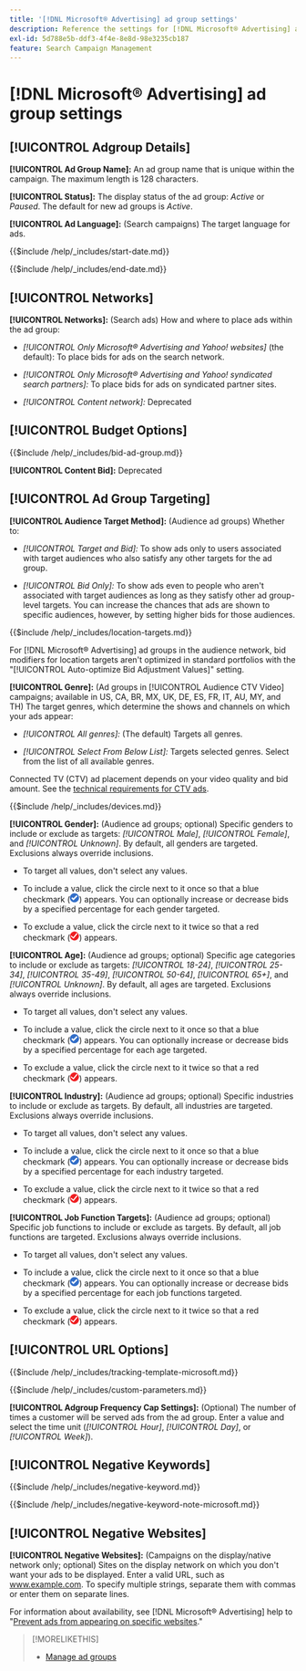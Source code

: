 ```yaml
---
title: '[!DNL Microsoft® Advertising] ad group settings'
description: Reference the settings for [!DNL Microsoft® Advertising] ad groups.
exl-id: 5d788e5b-ddf3-4f4e-8e8d-98e3235cb187
feature: Search Campaign Management
---
```

# [!DNL Microsoft® Advertising] ad group settings

## [!UICONTROL Adgroup Details]

**[!UICONTROL Ad Group Name]:** An ad group name that is unique within the campaign. The maximum length is 128 characters.

**[!UICONTROL Status]:** The display status of the ad group: *Active* or *Paused*. The default for new ad groups is *Active*.

**[!UICONTROL Ad Language]:** (Search campaigns) The target language for ads.

<!-- **[!UICONTROL Start Date]:** -->

{{$include /help/_includes/start-date.md}}

<!-- **[!UICONTROL End Date]:** -->

{{$include /help/_includes/end-date.md}}

## [!UICONTROL Networks]

**[!UICONTROL Networks]:** (Search ads) How and where to place ads within the ad group:

* *[!UICONTROL Only Microsoft® Advertising and Yahoo! websites]* (the default): To place bids for ads on the search network.

* *[!UICONTROL Only Microsoft® Advertising and Yahoo! syndicated search partners]:* To place bids for ads on syndicated partner sites.

* *[!UICONTROL Content network]:* Deprecated

## [!UICONTROL Budget Options]

<!-- **[!UICONTROL Bid]:** -->

{{$include /help/_includes/bid-ad-group.md}}

**[!UICONTROL Content Bid]:** Deprecated

## [!UICONTROL Ad Group Targeting]

**[!UICONTROL Audience Target Method]:** (Audience ad groups) Whether to:

* *[!UICONTROL Target and Bid]:* To show ads only to users associated with target audiences who also satisfy any other targets for the ad group.

* *[!UICONTROL Bid Only]:* To show ads even to people who aren't associated with target audiences as long as they satisfy other ad group-level targets. You can increase the chances that ads are shown to specific audiences, however, by setting higher bids for those audiences.

<!-- **[!UICONTROL Location Target]:** -->

{{$include /help/_includes/location-targets.md}}

For [!DNL Microsoft® Advertising] ad groups in the audience network, bid modifiers for location targets aren't optimized in standard portfolios with the "[!UICONTROL Auto-optimize Bid Adjustment Values]" setting.

**[!UICONTROL Genre]:** (Ad groups in [!UICONTROL Audience CTV Video] campaigns; available in US, CA, BR, MX, UK, DE, ES, FR, IT, AU, MY, and TH<!-- should that go in the campaign sub-type description instead, or is this applicable for this feature only? -->) The target genres, which determine the shows and channels on which your ads appear:

* *[!UICONTROL All genres]:* (The default) Targets all genres.

* *[!UICONTROL Select From Below List]:* Targets selected genres. Select from the list of all available genres.

Connected TV (CTV) ad placement depends on your video quality and bid amount. See the [technical requirements for CTV ads](https://help.ads.microsoft.com/#apex/ads/en/60102/0/#TechnicalRequirements).

<!-- **[!UICONTROL Devices]:** -->

{{$include /help/_includes/devices.md}}

**[!UICONTROL Gender]:** (Audience ad groups; optional) Specific genders to include or exclude as targets: *[!UICONTROL Male]*, *[!UICONTROL Female]*, and *[!UICONTROL Unknown]*. By default, all genders are targeted. Exclusions always override inclusions.

* To target all values, don't select any values.

* To include a value, click the circle next to it once so that a blue checkmark (![Include](/help/search-social-commerce/assets/include.png "Include")) appears. You can optionally increase or decrease bids by a specified percentage for each gender targeted.

* To exclude a value, click the circle next to it twice so that a red checkmark (![Exclude](/help/search-social-commerce/assets/exclude.png "Exclude")) appears.

**[!UICONTROL Age]:** (Audience ad groups; optional) Specific age categories to include or exclude as targets: *[!UICONTROL 18-24]*, *[!UICONTROL 25-34]*, *[!UICONTROL 35-49]*, *[!UICONTROL 50-64]*, *[!UICONTROL 65+]*, and *[!UICONTROL Unknown]*. By default, all ages are targeted. Exclusions always override inclusions.

* To target all values, don't select any values.

* To include a value, click the circle next to it once so that a blue checkmark (![Include](/help/search-social-commerce/assets/include.png "Include")) appears. You can optionally increase or decrease bids by a specified percentage for each age targeted.

* To exclude a value, click the circle next to it twice so that a red checkmark (![Exclude](/help/search-social-commerce/assets/exclude.png "Exclude")) appears.

**[!UICONTROL Industry]:** (Audience ad groups; optional) Specific industries to include or exclude as targets. By default, all industries are targeted. Exclusions always override inclusions.

* To target all values, don't select any values.

* To include a value, click the circle next to it once so that a blue checkmark (![Include](/help/search-social-commerce/assets/include.png "Include")) appears. You can optionally increase or decrease bids by a specified percentage for each industry targeted.

* To exclude a value, click the circle next to it twice so that a red checkmark (![Exclude](/help/search-social-commerce/assets/exclude.png "Exclude")) appears.

**[!UICONTROL Job Function Targets]:** (Audience ad groups; optional) Specific job functions to include or exclude as targets. By default, all job functions are targeted. Exclusions always override inclusions.

* To target all values, don't select any values.

* To include a value, click the circle next to it once so that a blue checkmark (![Include](/help/search-social-commerce/assets/include.png "Include")) appears. You can optionally increase or decrease bids by a specified percentage for each job functions targeted.

* To exclude a value, click the circle next to it twice so that a red checkmark (![Exclude](/help/search-social-commerce/assets/exclude.png "Exclude")) appears.

## [!UICONTROL URL Options]

<!-- **[!UICONTROL Tracking Template]:** -->

{{$include /help/_includes/tracking-template-microsoft.md}}

<!-- **[!UICONTROL Custom Parameters]:** -->

{{$include /help/_includes/custom-parameters.md}}

**[!UICONTROL Adgroup Frequency Cap Settings]:** (Optional) The number of times a customer will be served ads from the ad group. Enter a value and select the time unit (*[!UICONTROL Hour]*, *[!UICONTROL Day]*, or *[!UICONTROL Week]*).

## [!UICONTROL Negative Keywords]

<!-- **[!UICONTROL Negative Keywords]:** -->

{{$include /help/_includes/negative-keyword.md}}

<!-- Note for **[!UICONTROL Negative Keywords]:** -->

{{$include /help/_includes/negative-keyword-note-microsoft.md}}

## [!UICONTROL Negative Websites]

**[!UICONTROL Negative Websites]:** (Campaigns on the display/native network only; optional) Sites on the display network on which you don't want your ads to be displayed. Enter a valid URL, such as www.example.com. To specify multiple strings, separate them with commas or enter them on separate lines.

For information about availability, see [!DNL Microsoft® Advertising] help to "[Prevent ads from appearing on specific websites](https://help.ads.microsoft.com/#apex/bae/en/14061/0)."

>[!MORELIKETHIS]
>
>* [Manage ad groups](/help/search-social-commerce/campaign-management/campaigns/ad-group-manage.md)
